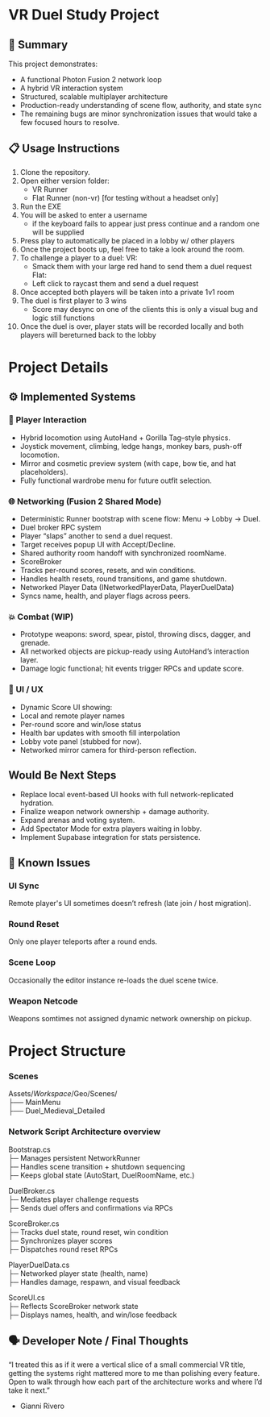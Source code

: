 # VR Duel Study Project
## 🏁 Summary
This project demonstrates:
- A functional Photon Fusion 2 network loop
- A hybrid VR interaction system
- Structured, scalable multiplayer architecture
- Production-ready understanding of scene flow, authority, and state sync
- The remaining bugs are minor synchronization issues that would take a few focused hours to resolve.

## 📋 Usage Instructions
1. Clone the repository.
2. Open either version folder:
	- VR Runner
	- Flat Runner (non-vr) [for testing without a headset only]
3. Run the EXE
4. You will be asked to enter a username
	- if the keyboard fails to appear just press continue and a random
	one will be supplied 
5. Press play to automatically be placed in a lobby w/ other players
6. Once the project boots up, feel free to take a look around the room.
5. To challenge a player to a duel:
	VR:
	- Smack them with your large red hand to send them a duel request
	Flat:
	- Left click to raycast them and send a duel request
6. Once accepted both players will be taken into a private 1v1 room
7. The duel is first player to 3 wins
	- Score may desync on one of the clients
	this is only a visual bug and logic still functions
8. Once the duel is over, player stats will be recorded locally
and both players will bereturned back to the lobby

# Project Details
## ⚙️ Implemented Systems

### 🧍 Player Interaction
- Hybrid locomotion using AutoHand + Gorilla Tag–style physics.
- Joystick movement, climbing, ledge hangs, monkey bars, push-off locomotion.
- Mirror and cosmetic preview system (with cape, bow tie, and hat placeholders).
- Fully functional wardrobe menu for future outfit selection.

### 🌐 Networking (Fusion 2 Shared Mode)
- Deterministic Runner bootstrap with scene flow: Menu → Lobby → Duel.
- Duel broker RPC system
- Player “slaps” another to send a duel request.
- Target receives popup UI with Accept/Decline.
- Shared authority room handoff with synchronized roomName.
- ScoreBroker
- Tracks per-round scores, resets, and win conditions.
- Handles health resets, round transitions, and game shutdown.
- Networked Player Data (INetworkedPlayerData, PlayerDuelData)
- Syncs name, health, and player flags across peers.

### 💥 Combat (WIP)
- Prototype weapons: sword, spear, pistol, throwing discs, dagger, and grenade.
- All networked objects are pickup-ready using AutoHand’s interaction layer.
- Damage logic functional; hit events trigger RPCs and update score.

### 🧠 UI / UX
- Dynamic Score UI showing:
- Local and remote player names
- Per-round score and win/lose status
- Health bar updates with smooth fill interpolation
- Lobby vote panel (stubbed for now).
- Networked mirror camera for third-person reflection.

## Would Be Next Steps
- Replace local event-based UI hooks with full network-replicated hydration.
- Finalize weapon network ownership + damage authority.
- Expand arenas and voting system.
- Add Spectator Mode for extra players waiting in lobby.
- Implement Supabase integration for stats persistence.

## 🚧 Known Issues
### UI Sync
Remote player's UI sometimes doesn’t refresh (late join / host migration).
### Round Reset
Only one player teleports after a round ends.
### Scene Loop
Occasionally the editor instance re-loads the duel scene twice.
### Weapon Netcode
Weapons somtimes not assigned dynamic network ownership on pickup.

# Project Structure

### Scenes
Assets/_Workspace_/Geo/Scenes/<br />
 ├── MainMenu<br />
 ├── Duel_Medieval_Detailed<br />
 
### Network Script Architecture overview
Bootstrap.cs<br />
 ├─ Manages persistent NetworkRunner<br />
 ├─ Handles scene transition + shutdown sequencing<br />
 ├─ Keeps global state (AutoStart, DuelRoomName, etc.)<br />

DuelBroker.cs<br />
 ├─ Mediates player challenge requests<br />
 ├─ Sends duel offers and confirmations via RPCs<br />

ScoreBroker.cs<br />
 ├─ Tracks duel state, round reset, win condition<br />
 ├─ Synchronizes player scores<br />
 ├─ Dispatches round reset RPCs<br />

PlayerDuelData.cs<br />
 ├─ Networked player state (health, name)<br />
 ├─ Handles damage, respawn, and visual feedback<br />

ScoreUI.cs<br />
 ├─ Reflects ScoreBroker network state<br />
 ├─ Displays names, health, and win/lose feedback<br />

## 🗣️ Developer Note / Final Thoughts
“I treated this as if it were a vertical slice of a small commercial VR title, getting the systems right mattered more to me than polishing every feature. Open to walk through how each part of the architecture works and where I’d take it next.”
- Gianni Rivero
